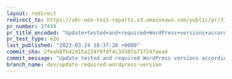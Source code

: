 ```yaml
---
layout: redirect
redirect_to: https://a8c-woo-test-reports.s3.amazonaws.com/public/pr/37434/e2e/index.html
pr_number: 37434
pr_title_encoded: "Update+tested+and+required+WordPress+versions+according+to+L-2+policy"
pr_test_type: e2e
last_published: "2023-03-24 18:37:20 +0000"
commit_sha: 2feab8fb42d15a224f0fdf4c3d307a73724faea4
commit_message: "Update tested and required WordPress versions according to L-2 policy"
branch_name: dev/update-required-wordpress-version
---
```

